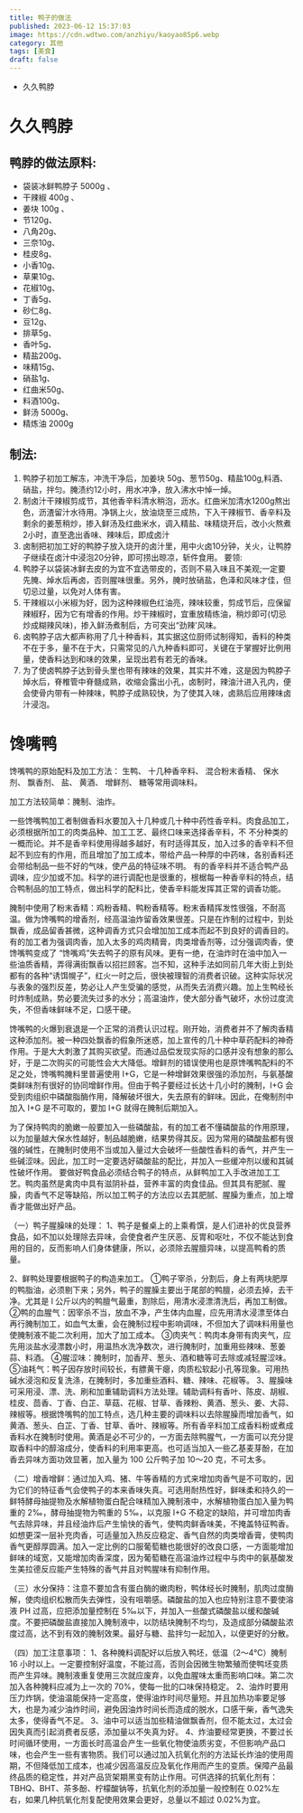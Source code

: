 ```yaml
---
title: 鸭子的做法
published: 2023-06-12 15:37:03
image: https://cdn.wdtwo.com/anzhiyu/kaoyao85p6.webp
category: 其他
tags: [美食]
draft: false
---
```

- 久久鸭脖
<!--more-->
# 久久鸭脖

## 鸭脖的做法原料:
- 袋装冰鲜鸭脖子 5000g 、
- 干辣椒 400g 、
- 姜块 100g 、
- 节120g、
- 八角20g、
- 三奈10g、
- 桂皮8g、
- 小香10g、
- 草果10g、
- 花椒10g、
- 丁香5g、
- 砂仁8g、
- 豆12g、
- 排草5g、
- 香叶5g、
- 精盐200g、
- 味精15g、
- 硝盐1g、
- 红曲米50g、
- 料酒100g、
- 鲜汤 5000g、
- 精炼油 2000g 

## 制法:
1. 鸭脖子初加工解冻，冲洗干净后，加姜块 50g、葱节50g、精盐100g,料酒、硝盐，拌匀。腌渍约12小时，用水冲净，放入沸水中悼一焯。
2. 制卤汁干辣椒剪成节，其他香辛料清水稍泡，沥水。红曲米加清水1200g熬出色，沥渣留汁水待用。净锅上火，放油烧至三成热，下入干辣椒节、香辛料及剩余的姜葱稍炒，掺入鲜汤及红曲米水，调入精盐、味精烧开后，改小火熬煮2小时，直至逸出香味、辣味后，即成卤汁
3. 卤制把初加工好的鸭脖子放入烧开的卤汁里，用中火卤10分钟，关火，让鸭脖子继续在卤汁中浸泡20分钟，即可捞出晾凉，斩件食用。
要领:
1. 鸭脖子以袋装冰鲜去皮的为宜不宜选带皮的，否则不易入味且不美观;一定要先腌、焯水后再卤，否则腥味很重。另外，腌时放硝盐，色泽和风味才佳，但切忌过量，以免对人体有害。
2. 干辣椒以小米椒为好，因为这种辣椒色红油亮，辣味较重，剪成节后，应保留辣椒籽，因为它有增香的作用。炒干辣椒时，宜重放精练油，稍炒即可(切忌炒成糊辣风味)，掺入鲜汤煮制后，方可突出“劲辣'风味。
3. 卤鸭脖子店大都声称用了几十种香料，其实据这位厨师试制得知，香料的种类不在于多，量不在于大，只需常见的八九种香料即可，关键在于掌握好比例用量，使香料达到和味的效果，呈现出若有若无的香味。
4. 为了使卤鸭脖子达到骨头里也带有辣味的效果，其实并不难，这是因为鸭脖子焯水后，脊椎管中脊髓成熟，收缩会露出小孔，卤制时，辣油汁进入孔内，便会使骨内带有一种辣味，鸭脖子成熟较快，为了使其入味，卤熟后应用辣味卤汁浸泡。


# 馋嘴鸭

馋嘴鸭的原始配料及加工方法：
生鸭、
十几种香辛料、
混合粉末香精、
保水剂、
飘香剂、
盐、
黄酒、
增鲜剂、
糖等常用调味料。 
 
加工方法较简单：腌制、油炸。

一些馋嘴鸭加工者制做香料水要加入十几种或几十种中药性香辛料。肉食品加工，必须根据所加工的肉类品种、加工工艺、最终口味来选择香辛料，不
不分种类的一概而论。并不是香辛料使用得越多越好，有时适得其反，加入过多的香辛料不但起不到应有的作用，而且增加了加工成本，带给产品一种厚的中药味，各别香料还会带给制品一些不好的气味，使产品的特征味不明。
有的香辛料并不适合鸭产品调味，应少加或不加。科学的进行调配也是很重的，根椐每一种香辛料的特点，结合鸭制品的加工特点，做出科学的配料比，使香辛料能发挥其正常的调香功能。 

腌制中使用了粉末香精：鸡粉香精、鸭粉香精等。粉末香精挥发性很强，不耐高温。做为馋嘴鸭的增香剂，经高温油炸留香效果很差。只是在炸制的过程中，到处飘香，成品留香甚微，这种调香方式只会增加加工成本而起不到良好的调香目的。 有的加工者为强调肉香，加入太多的鸡肉精膏，肉类增香剂等，过分强调肉香，使馋嘴鸭变成了 “馋嘴鸡”失去鸭子的原有风味。更有一绝，在油炸时在油中加入一些油质香精，弄得满街飘香以招拦顾客。岂不知，这种手法如同前几年大街上到处都有的各种“诱饵幌子”，红火一时之后，很快被理智的消费者识破。这种实际状况与表象的强烈反差，势必让人产生受骗的感觉，从而失去消费兴趣。加上生鸭经长时炸制成熟，势必要流失过多的水分；高温油炸，使大部分香气破坏，水份过度流失，不但香味鲜味不足，口感干硬。 
 
馋嘴鸭的火爆到衰退是一个正常的消费认识过程。刚开始，消费者并不了解肉香精这种添加剂。被一种四处飘香的假象所迷惑，加上宣传的几十种中草药配料的神奇作用。于是大大刺激了其购买欲望。而通过品偿发现实际的口感并没有想象的那么好，于是二次购买的可能性会大大降低。增鲜剂的错误使用也是原馋嘴鸭配料的不足之处，馋嘴鸭腌料里普遍使用 I+G，它是一种增鲜效果很强的添加剂，与氨基酸类鲜味剂有很好的协同增鲜作用。但由于鸭子要经过长达十几小时的腌制，I+G 会受到肉组织中磷酸脂酶作用，降解破坏很大，失去原有的鲜味。因此，在俺制剂中加入 I+G 是不可取的，要加 I+G 就得在腌制后期加入。 
 
为了保持鸭肉的脆嫩一般要加入一些磷酸盐，有的加工者不懂磷酸盐的作用原理，以为加量越大保水性越好，制品越脆嫩，结果势得其反。因为常用的磷酸盐都有很强的碱性，在腌制时使用不当或加入量过大会破坏一些酸性香料的香气，并产生一些碱涩味。因此，加工时一定要选好磷酸盐的配比，并加入一些缓冲剂以缓和其碱性破坏作用。 
要做好鸭食品必须结合鸭子的特点，从鲜鸭加工入手改进加工工艺。鸭肉虽然是禽肉中具有滋阴补益，营养丰富的肉食佳品。但其具有肥腻、腥臊，肉香气不足等缺陷，所以加工鸭子的方法应以去其肥腻、腥臊为重点，加上增香才能做出好产品。 

 （一）鸭子腥臊味的处理：
1、鸭子是餐桌上的上乘肴馔，是人们进补的优良营养食品，如不加以处理除去异味，会使食者产生厌恶、反胃和呕吐，不仅不能达到食用的目的，反而影响人们身体健康，所以，必须除去腥膻异味，以提高鸭肴的质量。 
 
2、鲜鸭处理要根据鸭子的构造来加工。 
①鸭子宰杀，分割后，身上有两块肥厚的鸭脂油，必须剔下来；另外，鸭子的腥臊主要出于尾部的鸭膻，必须去掉，去干净。尤其是 l 公斤以内的鸭膻气最重，割除后，用清水浸漂清洗后，再加工制做。 
②鸭的血腥气：因宰杀不当，放血不净，产生体内血腥，应先用清水浸漂至体白再行腌制加工，如血气太重，会在腌制过程中影响调味，不但加大了调味料用量也使腌制液不能二次利用，加大了加工成本。 
③肉夹气：鸭肉本身带有肉夹气，应先用淡盐水浸漂数小时，用温热水洗净数次，进行腌制时，加重用些辣味、葱姜蒜、料酒。 
④腥涩味：腌制时，加香芹、葱头、酒和糖等可去除或减轻腥涩味。 
⑤油耗气：鸭子因存放时间较长，有膘黄干瘪，肉质松软起小孔等现象。可用热碱水浸泡和反复洗涤，在腌制时，多加重些酒料、糖、辣味、花椒等。 
3、腥臊味可采用浸、漂、洗、刷和加重辅助调料方法处理。辅助调料有香叶、陈皮、胡椒、桂皮、茴香、丁香、白芷、草菇、花椒、甘草、香辣粉、黄酒、葱头、姜、大蒜、辣椒等。根据馋嘴鸭的加工特点，选几种主要的调味料以去除腥臊而增加香气，如黄酒、葱头、白芷、丁香、甘草、香叶、辣椒等。所有香辛料加工成香料粉或煮成香料水在腌制时使用。黄酒是必不可少的，一方面去除鸭腥气，一方面可以充分提取香料中的醇溶成分，使香料的利用率更高。也可适当加入一些乙基麦芽酚，在加香去异味方面功效显著，加入量为 100 公斤鸭子加 10～20 克，不可太多。 
 
（二）增香增鲜：通过加入鸡、猪、牛等香精的方式来增加肉香气是不可取的，因为它们的特征香气会使鸭子的本来香味失真。可选用耐热性好，鲜味柔和持久的一鲜特酵母抽提物及水解植物蛋白配合味精加入腌制液中，水解植物蛋白加入量为鸭重的 2‰，酵母抽提物为鸭重的 5‰，以克服 I+G 不稳定的缺陷，并可增加肉香气去除异味，并且经油炸后产生愉快的香气，使鸭肉鲜香味美，不掩盖特征鸭香。如想更深一层补充肉香，可适量加入热反应稳定、香气自然的肉类增香膏，使鸭肉香气更醇厚圆满。加入一定比例的口服葡萄糖也能很好的改良口感，一方面能增加鲜味的域宽，又能增加肉香深度，因为葡萄糖在高温油炸过程中与肉中的氨基酸发生美拉德反应能产生特殊的香气并且对鸭腥味有抑制作用。
 
（三）水分保持：注意不要加含有蛋白酶的嫩肉粉，鸭体经长时腌制，肌肉过度酶解，使肉组织松散而失去弹性，没有咀嚼感。磷酸盐的加入也应特别注意不要使溶液 PH 过高，应把添加量控制在 5‰以下，并加入一些酸式磷酸盐以缓和酸碱度。不要把磷酸盐直接加入腌制液中，以防结块腌制不均匀，及造成部分磷酸盐浓度过高，达不到有效的腌制效果。最好与糖、盐拌匀一起加入，以便更好的分散。 

（四）加工注意事项： 
1、各种腌料调配好以后放入鸭坯，低温（2～4℃）腌制 16 小时以上。一定要控制好温度，不能过高，否则会因微生物繁殖而使鸭坯变质而产生异味。腌制液重复使用三次就应废弃，以免血腥味太重而影响口味。第二次加入各种腌料应减为上一次的 70%，使每一批的口味保持稳定。 
2、油炸时要用压力炸锅，使油温能保持一定高度，使得油炸时间尽量短。并且加热功率要足够大，也是为减少油炸时间，避免因油炸时间长而造成的脱水，口感干柴，香气逸失太多，使得香气不足。 
3、油中可以适当加些精油做飘香剂，但不能太过，太过会因失真而引起消费者反感，添加量以不失真为好。 
4、炸油要经常更换，不要过长时间循环使用，一方面长时高温会产生一些氧化物使油质劣变，不但影响产品口味，也会产生一些有害物质。我们可以通过加入抗氧化剂的方法延长炸油的使用周期，不但降低加工成本，也减少因高温反应及氧化作用而产生的变质。保障产品最终品质的稳定性，并对产品货架期黑变有防止作用。可供选择的抗氧化剂有：TBHQ、BHT、茶多酚、柠檬酸钠等，抗氧化剂的添加量一般控制在 0.02%左右，如果几种抗氧化剂复配使用效果会更好，总量以不超过 0.02%为宜。 







